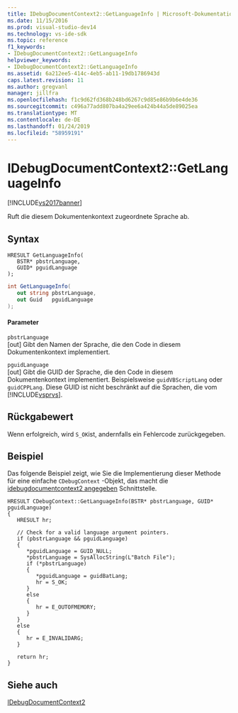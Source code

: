 ```yaml
---
title: IDebugDocumentContext2::GetLanguageInfo | Microsoft-Dokumentation
ms.date: 11/15/2016
ms.prod: visual-studio-dev14
ms.technology: vs-ide-sdk
ms.topic: reference
f1_keywords:
- IDebugDocumentContext2::GetLanguageInfo
helpviewer_keywords:
- IDebugDocumentContext2::GetLanguageInfo
ms.assetid: 6a212ee5-414c-4eb5-ab11-19db1786943d
caps.latest.revision: 11
ms.author: gregvanl
manager: jillfra
ms.openlocfilehash: f1c9d62fd368b248bd6267c9d85e86b9b6e4de36
ms.sourcegitcommit: c496a77add807ba4a29ee6a424b44a5de89025ea
ms.translationtype: MT
ms.contentlocale: de-DE
ms.lasthandoff: 01/24/2019
ms.locfileid: "58959191"
---
```

# <a name="idebugdocumentcontext2getlanguageinfo"></a>IDebugDocumentContext2::GetLanguageInfo
[!INCLUDE[vs2017banner](../../../includes/vs2017banner.md)]

Ruft die diesem Dokumentenkontext zugeordnete Sprache ab.  
  
## <a name="syntax"></a>Syntax  
  
```cpp#  
HRESULT GetLanguageInfo(   
   BSTR* pbstrLanguage,  
   GUID* pguidLanguage  
);  
```  
  
```csharp  
int GetLanguageInfo(   
   out string pbstrLanguage,  
   out Guid   pguidLanguage  
);  
```  
  
#### <a name="parameters"></a>Parameter  
 `pbstrLanguage`  
 [out] Gibt den Namen der Sprache, die den Code in diesem Dokumentenkontext implementiert.  
  
 `pguidLanguage`  
 [out] Gibt die GUID der Sprache, die den Code in diesem Dokumentenkontext implementiert. Beispielsweise `guidVBScriptLang` oder `guidCPPLang`. Diese GUID ist nicht beschränkt auf die Sprachen, die vom [!INCLUDE[vsprvs](../../../includes/vsprvs-md.md)].  
  
## <a name="return-value"></a>Rückgabewert  
 Wenn erfolgreich, wird `S_OK`ist, andernfalls ein Fehlercode zurückgegeben.  
  
## <a name="example"></a>Beispiel  
 Das folgende Beispiel zeigt, wie Sie die Implementierung dieser Methode für eine einfache `CDebugContext` -Objekt, das macht die [idebugdocumentcontext2 angegeben](../../../extensibility/debugger/reference/idebugdocumentcontext2.md) Schnittstelle.  
  
```cpp#  
HRESULT CDebugContext::GetLanguageInfo(BSTR* pbstrLanguage, GUID* pguidLanguage)    
{    
   HRESULT hr;    
  
   // Check for a valid language argument pointers.    
   if (pbstrLanguage && pguidLanguage)    
   {    
      *pguidLanguage = GUID_NULL;    
      *pbstrLanguage = SysAllocString(L"Batch File");    
      if (*pbstrLanguage)    
      {    
         *pguidLanguage = guidBatLang;    
         hr = S_OK;    
      }    
      else    
      {    
         hr = E_OUTOFMEMORY;    
      }    
   }    
   else    
   {    
      hr = E_INVALIDARG;    
   }    
  
   return hr;    
}    
```  
  
## <a name="see-also"></a>Siehe auch  
 [IDebugDocumentContext2](../../../extensibility/debugger/reference/idebugdocumentcontext2.md)
